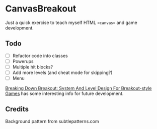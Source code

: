 # CanvasBreakout

Just a quick exercise to teach myself HTML `<canvas>` and game development.

## Todo

- [ ] Refactor code into classes
- [ ] Powerups
- [ ] Multiple hit blocks?
- [ ] Add more levels (and cheat mode for skipping?)
- [ ] Menu

[Breaking Down Breakout: System And Level Design For Breakout-style Games](http://www.gamasutra.com/view/feature/1630/breaking_down_breakout_system_and_.php) has some interesting info for future development.

## Credits

Background pattern from subtlepatterns.com
